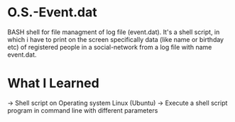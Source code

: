 # O.S.-Event.dat
 BASH shell for file managment of log file (event.dat).
 It's a shell script, in which i have to print on the screen specifically data (like name or birthday etc) of registered people in a social-network from a log file with name event.dat.
# What I Learned
-> Shell script on Operating system Linux (Ubuntu)
-> Execute a shell script program in command line with different parameters
